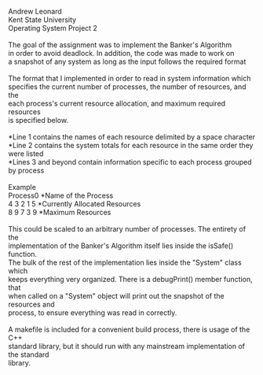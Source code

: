 Andrew Leonard <br>
Kent State University <br>
Operating System Project 2 <br>
<br>
The goal of the assignment was to implement the Banker's Algorithm<br>
in order to avoid deadlock. In addition, the code was made to work on <br> 
a snapshot of any system as long as the input follows the required format <br>
<br>
The format that I implemented in order to read in system information which <br> 
specifies the current number of processes, the number of resources, and the <br> each 
process's current resource allocation, and maximum required resources<br>
is specified below.
<br><br>
*Line 1 contains the names of each resource delimited by a space character
<br>*Line 2 contains the system totals for each resource in the same order they were listed
<br>*Lines 3 and beyond contain information specific to each process grouped by process<br>
<br>Example <br>
Process0 *Name of the Process<br>4 3 2 1 5
*Currently Allocated Resources<br> 
8 9 7 3 9 *Maximum Resources
<br><br>This could be scaled to an arbitrary number of processes. The entirety of the <br> 
implementation of the Banker's Algorithm itself lies inside the isSafe() function. <br> The 
bulk of the rest of the implementation lies inside the "System" class which <br>
keeps everything very organized. There is a debugPrint() member function, that <br> 
when called on a "System" object will print out the snapshot of the resources and <br>
process, to ensure everything was read in correctly.<br><br>
A makefile is included for a convenient build process, there is usage of the C++ <br>
standard library, but it should run with any mainstream implementation of the standard <br>
library.